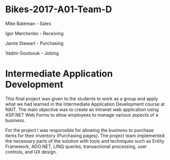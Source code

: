 # Bikes-2017-A01-Team-D

Mike Bateman - Sales 

Igor Marchenko - Receiving 

Jamie Stewart - Purchasing 

Vadim Goutsouk - Jobing

# Intermediate Application Development

This final project was given to the students to work as a group and apply what we had learned in the Intermediate Application Development course at NAIT. The main objective was to create an Intranet web application using ASP.NET Web Forms to allow employees to manage various aspects of a business. 

For the project I was responsible for allowing the business to purchase items for their inventory (Purchasing pages). The project team implemented the necessary parts of the solution with tools and techniques such as Entity Framework, ADO.NET, LINQ queries, transactional processing, user controls, and UX design.
